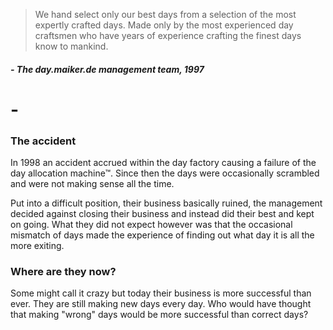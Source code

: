 > We hand select only our best days from a selection of the most expertly crafted days. Made only by the most experienced day craftsmen who have years of experience crafting the finest days know to mankind.

##### \- The day.maiker.de management team, 1997
# -
### The accident
In 1998 an accident accrued within the day factory causing a failure of the day allocation machine™. Since then the days were occasionally scrambled and were not making sense all the time.

Put into a difficult position, their business basically ruined, the management decided against closing their business and instead did their best and kept on going. What they did not expect however was that the occasional mismatch of days made the experience of finding out what day it is all the more exiting.

 
### Where are they now?
Some might call it crazy but today their business is more successful than ever. They are still making new days every day.
Who would have thought that making "wrong" days would be more successful than correct days?